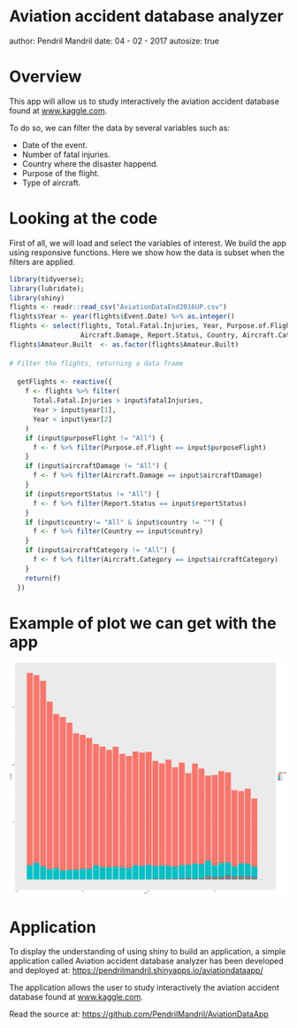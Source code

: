 Aviation accident database analyzer
========================================================
author: Pendril Mandril
date: 04 - 02 - 2017
autosize: true

Overview
========================================================

This app will allow us to study interactively the aviation accident database found at www.kaggle.com.

To do so, we can filter the data by several variables such as:

- Date of the event.
- Number of fatal injuries.
- Country where the disaster happend.
- Purpose of the flight.
- Type of aircraft.


Looking at the code
========================================================

First of all, we will load and select the variables of interest.
We build the app using responsive functions.
Here we show how the data is subset when the filters are applied.

```r
library(tidyverse);
library(lubridate);
library(shiny)
flights <- readr::read_csv("AviationDataEnd2016UP.csv")
flights$Year <- year(flights$Event.Date) %>% as.integer()
flights <- select(flights, Total.Fatal.Injuries, Year, Purpose.of.Flight,
                  Aircraft.Damage, Report.Status, Country, Aircraft.Category, Amateur.Built) 
flights$Amateur.Built  <- as.factor(flights$Amateur.Built)

# Filter the flights, returning a data frame

  getFlights <- reactive({
    f <- flights %>% filter(
      Total.Fatal.Injuries > input$fatalInjuries, 
      Year > input$year[1],
      Year < input$year[2]
    )
    if (input$purposeFlight != "All") {
      f <- f %>% filter(Purpose.of.Flight == input$purposeFlight)
    }
    if (input$aircraftDamage != "All") {
      f <- f %>% filter(Aircraft.Damage == input$aircraftDamage)
    }
    if (input$reportStatus != "All") {
      f <- f %>% filter(Report.Status == input$reportStatus)
    }
    if (input$country!= "All" & input$country != "") {
      f <- f %>% filter(Country == input$country)
    }
    if (input$aircraftCategory != "All") {
      f <- f %>% filter(Aircraft.Category == input$aircraftCategory)
    }
    return(f)
  })
```


Example of plot we can get with the app
========================================================

![plot of chunk unnamed-chunk-2](Presentation-figure/unnamed-chunk-2-1.png)

Application
========================================================

To display the understanding of using shiny to build an application, a simple application called Aviation accident database analyzer has been developed and deployed at: https://pendrilmandril.shinyapps.io/aviationdataapp/

The application allows the user to study interactively the aviation accident database found at www.kaggle.com.

Read the source at: https://github.com/PendrilMandril/AviationDataApp
